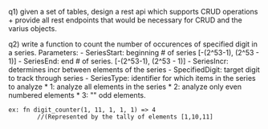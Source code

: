 q1) given a set of tables, design a rest api which supports CRUD operations + provide all rest endpoints that would be necessary for CRUD and the varius objects.

q2) write a function to count the number of occurences of specified digit in a series.
        Parameters: - SeriesStart:  beginning # of series [-(2^53-1), (2^53 - 1)]
                    - SeriesEnd:    end # of series.    [-(2^53-1), (2^53 - 1)]
                    - SeriesIncr:   determines incr between elements of the series
                    - SpecifiedDigit:   target digit to track through series
                    - SeriesType:   identifier for which items in the series to analyze
                                    * 1: analyze all elements in the series
                                    * 2: analyze only even numbered elements
                                    * 3: "" odd elements.


    ex: fn digit_counter(1, 11, 1, 1, 1) => 4
            //(Represented by the tally of elements [1,10,11]
